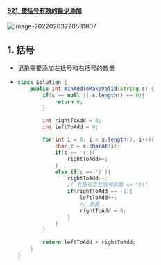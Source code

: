 #### [921. 使括号有效的最少添加](https://leetcode-cn.com/problems/minimum-add-to-make-parentheses-valid/)

![image-20220203220531807](https://raw.githubusercontent.com/TWDH/Leetcode-From-Zero/pictures/img/image-20220203220531807.png)

## 1. 括号

- 记录需要添加左括号和右括号的数量

- ```java
  class Solution {
      public int minAddToMakeValid(String s) {
          if(s == null || s.length() == 0){
              return 0;
          }
  
          int rightToAdd = 0;
          int leftToAdd = 0;
  
          for(int i = 0; i < s.length(); i++){
              char c = s.charAt(i);
              if(c == '('){
                  rightToAdd++;
              }
              else if(c == ')'){
                  rightToAdd--;
                  // 右括号在左括号前面 => ")("
                  if(rightToAdd == -1){
                      leftToAdd++;
                      // 重置
                      rightToAdd = 0;
                  }
              }
          }
  
          return leftToAdd + rightToAdd;
      }
  }
  ```